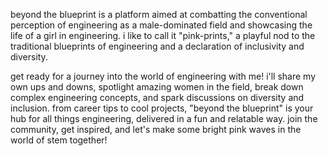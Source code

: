 beyond the blueprint is a platform aimed at combatting the conventional perception of engineering as a male-dominated field and showcasing the life of a girl in engineering. i like to call it "pink-prints," a playful nod to the traditional blueprints of engineering and a declaration of inclusivity and diversity.

get ready for a journey into the world of engineering with me! i'll share my own ups and downs, spotlight amazing women in the field, break down complex engineering concepts, and spark discussions on diversity and inclusion. from career tips to cool projects, "beyond the blueprint" is your hub for all things engineering, delivered in a fun and relatable way. join the community, get inspired, and let's make some bright pink waves in the world of stem together!
